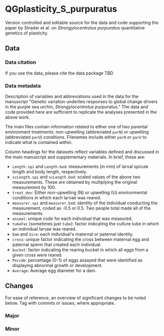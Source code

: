 # QGplasticity_S_purpuratus
Version controlled and editable source for the data and code supporting the paper by Strader et al. on _Strongylocentrotus purpuratus_ quantitative genetics of plasticity.

## Data
### Data citation
If you use the data, please cite the data package TBD<!-- archived in the Dryad Data Repository: https://doi.org/ -->

### Data metadata
Description of variables and abbreviations used in the data for the manuscript "Genetic variation underlies responses to global change drivers in the purple sea urchin, _Strongylocentrotus purpuratus_." The data and code provided here are sufficient to replicate the analyses presented in the above work.

The main files contain information related to either one of two parental environment treatments: non-upwelling (abbreviated `parN`) or upwelling (abbreviated `parU`) conditions. Filenames include either `parN` or `parU` to indicate what is contained within.

Column headings for the datasets reflect variables defined and discussed in the main manuscript and supplementary materials. In brief, these are:

  - `Length.spi` and `Length.bod`: measurements (in mm) of larval spicule length and body length, respectively.
  - `scLength.spi` and `scLength.bod`: scaled values of the above two measurements. These are obtained by multiplying the original measurement by 100.
  - `treat_dev`: Either non-upwelling (N) or upwelling (U) environmental conditions in which each larvae was reared.
  - `measurer.spi` and `measurer.bod`: identity of the individual conducting the measurement, coded as -0.5 or 0.5. Two people total made all of the measurements.
  - `animal`: unique code for each individual that was measured.
  - `tubeFac` (sometimes just `tube`): factor indicating the culture tube in which an individual larvae was reared.
  - `Dam` and `Sire`: each individual's maternal or paternal identity.
  - `cross`: unique factor indicating the cross between maternal egg and paternal sperm that created each individual.
  - `bucket`: factor indicating the rearing bucket in which all eggs from a given cross were reared.
  - `PercAb`: percentage (0-1) of eggs assayed that were identified as displaying abnormal growth or development.
  - `Average`: Average egg diameter for a dam. 

## Changes
For ease of reference, an overview of significant changes to be noted below. Tag with commits or issues, where appropriate.

### Major

### Minor

